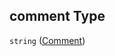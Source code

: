 ## comment Type

`string` ([Comment](config-properties-project-information-widget-config-properties-field-names-properties-comment.md))
